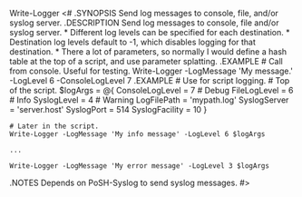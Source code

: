 Write-Logger
<#
.SYNOPSIS
    Send log messages to console, file, and/or syslog server.
.DESCRIPTION
    Send log messages to console, file and/or syslog server.
    * Different log levels can be specified for each destination.
    * Destination log levels default to -1, which disables logging for that
        destination.
    * There a lot of parameters, so normally I would define a hash table
        at the top of a script, and use parameter splatting.
.EXAMPLE
    # Call from console. Useful for testing.
    Write-Logger -LogMessage 'My message.' -LogLevel 6 -ConsoleLogLevel 7
.EXAMPLE
    # Use for script logging.
    # Top of the script.
    $logArgs = @{
        ConsoleLogLevel = 7     # Debug
        FileLogLevel = 6        # Info
        SyslogLevel = 4         # Warning
        LogFilePath = 'mypath.log'
        SyslogServer = 'server.host'
        SyslogPort = 514
        SyslogFacility = 10
    }

    # Later in the script.
    Write-Logger -LogMessage 'My info message' -LogLevel 6 $logArgs

    ...

    Write-Logger -LogMessage 'My error message' -LogLevel 3 $logArgs

.NOTES
    Depends on PoSH-Syslog to send syslog messages.
#>